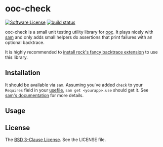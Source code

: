 # ooc-check

[![Software License](https://img.shields.io/badge/license-BSD-blue.svg)](LICENSE)
[![build status](https://secure.travis-ci.org/PuerkitoBio/ooc-check.png?branch=master)](http://travis-ci.org/PuerkitoBio/ooc-check)

ooc-check is a small unit testing utility library for [ooc][]. It plays nicely with [sam][] and only adds small helpers do assertions that print failures with an optional backtrace.

It is highly recommended to [install rock's fancy backtrace extension][bt] to use this library.

## Installation

It should be available via `sam`. Assuming you've added `check` to your `Requires` field in your [usefile][use], `sam get <yourapp>.use` should get it. See [sam's documentation][samdoc] for more details.

## Usage

## License

The [BSD 3-Clause License][bsd]. See the LICENSE file.

[ooc]: http://ooc-lang.org/
[sam]: https://github.com/fasterthanlime/sam
[bt]: http://ooc-lang.org/docs/tools/rock/debug/#fancy-backtraces
[samdoc]: http://ooc-lang.org/docs/tools/sam/
[use]: http://ooc-lang.org/docs/tools/rock/usefiles/
[bsd]: http://opensource.org/licenses/BSD-3-Clause
